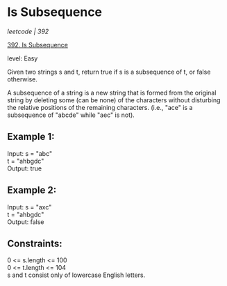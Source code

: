 # Is Subsequence
_leetcode | 392_

[392. Is Subsequence](https://leetcode.com/problems/is-subsequence/)

level: Easy



Given two strings s and t, return true if s is a subsequence of t, or false otherwise.

A subsequence of a string is a new string that is formed from the original string by deleting some (can be none) of the characters without disturbing the relative positions of the remaining characters. (i.e., "ace" is a subsequence of "abcde" while "aec" is not).


## Example 1:

Input: s = "abc"<br> 
t = "ahbgdc"<br>
Output: true


## Example 2:

Input: s = "axc"<br>
t = "ahbgdc"<br>
Output: false

## Constraints:

0 <= s.length <= 100<br>
0 <= t.length <= 104<br>
s and t consist only of lowercase English letters.
